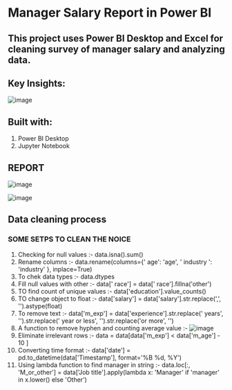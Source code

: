 # **Manager Salary Report in Power BI**

## This project uses Power BI Desktop and Excel for cleaning survey of manager salary and analyzing data. 

## **Key Insights:**
![image](https://github.com/user-attachments/assets/7ea8dbfa-6b7f-4e42-a6bc-0e80a3e6ba38)


## **Built with:**
1. Power BI Desktop
2. Jupyter Notebook

## **REPORT**
![image](https://github.com/user-attachments/assets/8162d735-53de-4161-9340-895c40384a20)

![image](https://github.com/user-attachments/assets/286c1993-5049-4f4f-93d3-b7777b46ed20)

## **Data cleaning process**

### SOME SETPS TO CLEAN THE NOICE
1. Checking for null values :- data.isna().sum()
2. Rename columns :- data.rename(columns={' age': 'age', ' industry ': 'industry' }, inplace=True)
3. To chek data types :- data.dtypes
4. Fill null values with other :- data[' race'] = data[' race'].fillna('other') 
5. TO find count of unique values :- data['education'].value_counts() 
6. TO change object to float :- data['salary'] = data['salary'].str.replace(',', '').astype(float)
7. To remove text :- data['m_exp'] = data['experience'].str.replace(' years', '').str.replace(' year or less', '').str.replace('or more', '')
8. A function to remove hyphen and counting average value :- ![image](https://github.com/user-attachments/assets/8f6f6e05-9421-4589-aab1-b17cc7a82588)
9. Eliminate irrelevant rows :- data = data[data['m_exp'] <  data['m_age'] - 10 ]
10. Converting time format :- data['date'] = pd.to_datetime(data['Timestamp'], format='%B %d, %Y')
11. Using lambda function to find manager in string :- data.loc[:, 'M_or_other'] = data['Job title'].apply(lambda x: 'Manager' if 'manager' in x.lower() else 'Other')

